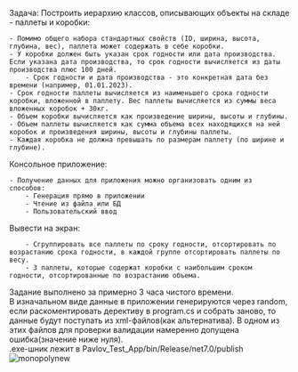 Задача:
Построить иерархию классов, описывающих объекты на складе - паллеты и коробки:


    - Помимо общего набора стандартных свойств (ID, ширина, высота, глубина, вес), паллета может содержать в себе коробки.
    - У коробки должен быть указан срок годности или дата производства. Если указана дата производства, то срок годности вычисляется из даты производства плюс 100 дней.
        - Срок годности и дата производства - это конкретная дата без времени (например, 01.01.2023).
    - Срок годности паллеты вычисляется из наименьшего срока годности коробки, вложенной в паллету. Вес паллеты вычисляется из суммы веса вложенных коробок + 30кг.
    - Объем коробки вычисляется как произведение ширины, высоты и глубины.
    - Объем паллеты вычисляется как сумма объема всех находящихся на ней коробок и произведения ширины, высоты и глубины паллеты.
    - Каждая коробка не должна превышать по размерам паллету (по ширине и глубине).

Консольное приложение:


    - Получение данных для приложения можно организовать одним из способов:
        - Генерация прямо в приложении
        - Чтение из файла или БД
        - Пользовательский ввод

Вывести на экран:


        - Сгруппировать все паллеты по сроку годности, отсортировать по возрастанию срока годности, в каждой группе отсортировать паллеты по весу.
        - 3 паллеты, которые содержат коробки с наибольшим сроком годности, отсортированные по возрастанию объема.

Задание выполнено за примерно 3 часа чистого времени. </br>
В изначальном виде данные в приложении генерируются через random, если раскоментировать дерективу в program.cs и собрать заново, то данные будут поступать из xml-файлов(как альтернатива). В одном из этих файлов для проверки валидации намеренно допущена ошибка(значение ниже нуля).</br>
.exe-шник лежит в Pavlov_Test_App/bin/Release/net7.0/publish
![monopolynew](https://github.com/HappyMaxStudio/Test-task-Monopoly/assets/116747009/cc414bee-c8af-4757-85ea-cc763baae5f2)
